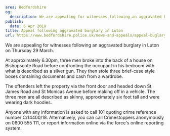 ```yaml
area: Bedfordshire
og:
  description: We are appealing for witnesses following an aggravated burglary in Luton on Thursday 29 March.
publish:
  date: 6 Apr 2018
title: Appeal following aggravated burglary in Luton
url: https://www.bedfordshire.police.uk/news-and-appeals/appeal-buglary-bishopscote-april18
```

We are appealing for witnesses following an aggravated burglary in Luton on Thursday 29 March.

At approximately 6.30pm, three men broke into the back of a house on Bishopscote Road before confronting the occupant in his bedroom with what is described as a silver gun. They then stole three brief-case style boxes containing documents and cash from a wardrobe.

The offenders left the property via the front door and headed down St James Road and St Monicas Avenue before making off in a vehicle. The three men are all described as skinny, approximately six foot tall and were wearing dark hoodies.

Anyone with any information is asked to call 101 quoting crime reference number C/14400/18. Alternatively, you can call Crimestoppers anonymously on 0800 555 111, or report information online via the force's online reporting system.
